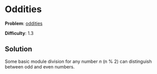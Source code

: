 # Oddities

**Problem**: [oddities](https://open.kattis.com/problems/oddities)

**Difficulty**: 1.3

## Solution

Some basic module division for any number *n* (n % 2) can distinguish between odd and even numbers.